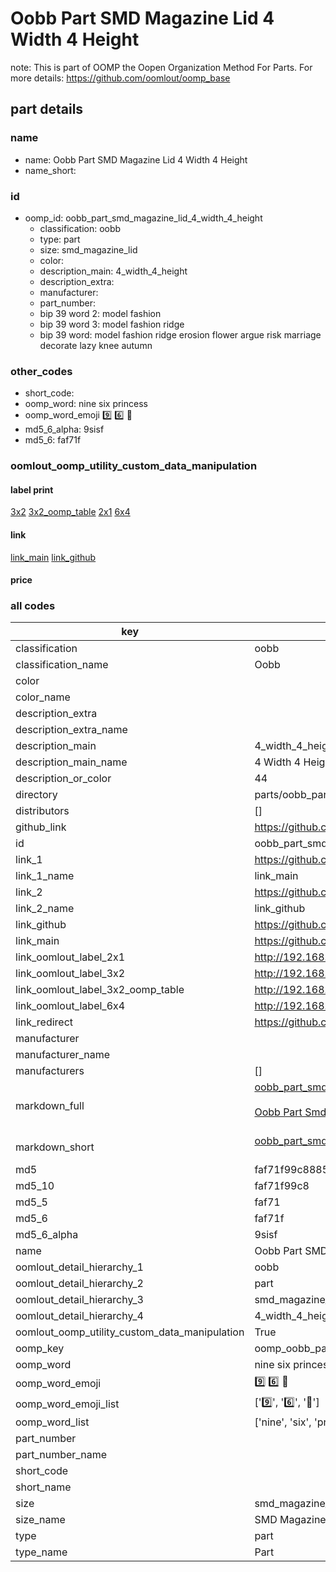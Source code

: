 # Oobb Part SMD Magazine Lid 4 Width 4 Height  

note: This is part of OOMP the Oopen Organization Method For Parts. For more details: https://github.com/oomlout/oomp_base

##  part details
  







### name
* name: Oobb Part SMD Magazine Lid 4 Width 4 Height
* name_short: 
### id
* oomp_id: oobb_part_smd_magazine_lid_4_width_4_height
  * classification: oobb
  * type: part
  * size: smd_magazine_lid
  * color: 
  * description_main: 4_width_4_height
  * description_extra: 
  * manufacturer: 
  * part_number: 
  * bip 39 word 2: model fashion
  * bip 39 word 3: model fashion ridge
  * bip 39 word: model fashion ridge erosion flower argue risk marriage decorate lazy knee autumn

### other_codes
* short_code: 
* oomp_word: nine six princess
* oomp_word_emoji :nine: :six: :princess:
* md5_6_alpha: 9sisf
* md5_6: faf71f






### oomlout_oomp_utility_custom_data_manipulation
#### label print
[3x2](http://192.168.1.245:1112/?label=oomp%209sisf)
[3x2_oomp_table](http://192.168.1.108:1112/?label=oomp%209sisf)
[2x1](http://192.168.1.242:1112/?label=oomp%209sisf)
[6x4](http://192.168.1.55:1112/?label=oomp%209sisf)    

#### link

[link_main](https://github.com/oomlout/oomlout_oomp_version_1_messy/tree/main/parts/oobb_part_smd_magazine_lid_4_width_4_height) [link_github](https://github.com/oomlout/oomlout_oomp_version_1_messy/tree/main/parts/oobb_part_smd_magazine_lid_4_width_4_height)                             

#### price







### all codes 
| key | value |  
| --- | --- |  
| classification | oobb |  
| classification_name | Oobb |  
| color |  |  
| color_name |  |  
| description_extra |  |  
| description_extra_name |  |  
| description_main | 4_width_4_height |  
| description_main_name | 4 Width 4 Height |  
| description_or_color | 44 |  
| directory | parts/oobb_part_smd_magazine_lid_4_width_4_height |  
| distributors | [] |  
| github_link | https://github.com/oomlout/oomlout_oomp_part_src/tree/main/parts/oobb_part_smd_magazine_lid_4_width_4_height |  
| id | oobb_part_smd_magazine_lid_4_width_4_height |  
| link_1 | https://github.com/oomlout/oomlout_oomp_version_1_messy/tree/main/parts/oobb_part_smd_magazine_lid_4_width_4_height |  
| link_1_name | link_main |  
| link_2 | https://github.com/oomlout/oomlout_oomp_version_1_messy/tree/main/parts/oobb_part_smd_magazine_lid_4_width_4_height |  
| link_2_name | link_github |  
| link_github | https://github.com/oomlout/oomlout_oomp_version_1_messy/tree/main/parts/oobb_part_smd_magazine_lid_4_width_4_height |  
| link_main | https://github.com/oomlout/oomlout_oomp_version_1_messy/tree/main/parts/oobb_part_smd_magazine_lid_4_width_4_height |  
| link_oomlout_label_2x1 | http://192.168.1.242:1112/?label=oomp%209sisf |  
| link_oomlout_label_3x2 | http://192.168.1.245:1112/?label=oomp%209sisf |  
| link_oomlout_label_3x2_oomp_table | http://192.168.1.108:1112/?label=oomp%209sisf |  
| link_oomlout_label_6x4 | http://192.168.1.55:1112/?label=oomp%209sisf |  
| link_redirect | https://github.com/oomlout/oomlout_oomp_version_1_messy/tree/main/parts/oobb_part_smd_magazine_lid_4_width_4_height |  
| manufacturer |  |  
| manufacturer_name |  |  
| manufacturers | [] |  
| markdown_full | [oobb_part_smd_magazine_lid_4_width_4_height](none)<br>[](none)<br>[Oobb Part Smd Magazine Lid 4 Width 4 Height](none)<br><br> |  
| markdown_short | [oobb_part_smd_magazine_lid_4_width_4_height](none)<br><br> |  
| md5 | faf71f99c888574c2e2cc4cb7314d474 |  
| md5_10 | faf71f99c8 |  
| md5_5 | faf71 |  
| md5_6 | faf71f |  
| md5_6_alpha | 9sisf |  
| name | Oobb Part SMD Magazine Lid 4 Width 4 Height |  
| oomlout_detail_hierarchy_1 | oobb |  
| oomlout_detail_hierarchy_2 | part |  
| oomlout_detail_hierarchy_3 | smd_magazine_lid |  
| oomlout_detail_hierarchy_4 | 4_width_4_height |  
| oomlout_oomp_utility_custom_data_manipulation | True |  
| oomp_key | oomp_oobb_part_smd_magazine_lid_4_width_4_height |  
| oomp_word | nine six princess |  
| oomp_word_emoji | :nine: :six: :princess: |  
| oomp_word_emoji_list | [':nine:', ':six:', ':princess:'] |  
| oomp_word_list | ['nine', 'six', 'princess'] |  
| part_number |  |  
| part_number_name |  |  
| short_code |  |  
| short_name |  |  
| size | smd_magazine_lid |  
| size_name | SMD Magazine Lid |  
| type | part |  
| type_name | Part |  
